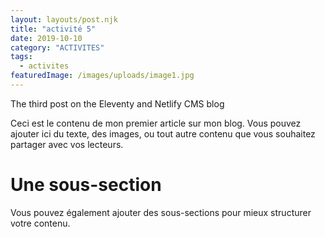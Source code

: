 ```yaml
---
layout: layouts/post.njk
title: "activité 5"
date: 2019-10-10
category: "ACTIVITES"
tags: 
  - activites
featuredImage: /images/uploads/image1.jpg
---
```

The third post on the Eleventy and Netlify CMS blog

Ceci est le contenu de mon premier article sur mon blog. Vous pouvez ajouter ici du texte, des images, ou tout autre contenu que vous souhaitez partager avec vos lecteurs.

# Une sous-section

Vous pouvez également ajouter des sous-sections pour mieux structurer votre contenu.
